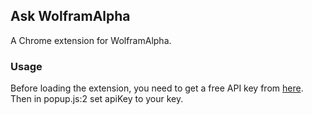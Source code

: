 ## Ask WolframAlpha

A Chrome extension for WolframAlpha.

### Usage
Before loading the extension, you need to get a free API key from [here](http://products.wolframalpha.com/api/). Then in popup.js:2 set apiKey to your key.


